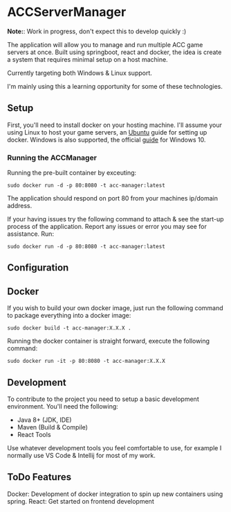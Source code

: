# ACCServerManager

**Note:**: Work in progress, don't expect this to develop quickly :)

The application will allow you to manage and run multiple ACC game servers at once. Built using springboot, react and docker, the idea is create a system that requires minimal setup on a host machine.

Currently targeting both Windows & Linux support.

I'm mainly using this a learning opportunity for some of these technologies.

## Setup
First, you'll need to install docker on your hosting machine. I'll assume your using Linux to host your game servers, an [Ubuntu](https://docs.docker.com/engine/install/ubuntu/) guide for setting up docker. Windows is also supported, the official [guide](https://docs.docker.com/docker-for-windows/install/) for Windows 10.

### Running the ACCManager
Running the pre-built container by exceuting:
```
sudo docker run -d -p 80:8080 -t acc-manager:latest
```

The application should respond on port 80 from your machines ip/domain address.

If your having issues try the following command to attach & see the start-up process of the application. Report any issues or error you may see for assistance. Run:
```
sudo docker run -d -p 80:8080 -t acc-manager:latest
```

## Configuration

## Docker
If you wish to build your own docker image, just run the following command to package everything into a docker image:
```
sudo docker build -t acc-manager:X.X.X .
```

Running the docker container is straight forward, execute the following command:
```
sudo docker run -it -p 80:8080 -t acc-manager:X.X.X
```

## Development
To contribute to the project you need to setup a basic development environment. You'll need the following:

 * Java 8+ (JDK, IDE)
 * Maven (Build & Compile)
 * React Tools

Use whatever development tools you feel comfortable to use, for example I normally use VS Code & Intellij for most of my work.

## ToDo Features
Docker: Development of docker integration to spin up new containers using spring.
React: Get started on frontend development
